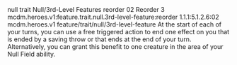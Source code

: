 <ability>
  <metadata>
    <class>null</class>
    <feature_type>trait</feature_type>
    <file_dpath>Null/3rd-Level Features</file_dpath>
    <item_id>reorder</item_id>
    <item_index>02</item_index>
    <item_name>Reorder</item_name>
    <level>3</level>
    <scc>mcdm.heroes.v1:feature.trait.null.3rd-level-feature:reorder</scc>
    <scdc>1.1.1:5.1.2.6:02</scdc>
    <source>mcdm.heroes.v1</source>
    <type>feature/trait/null/3rd-level-feature</type>
  </metadata>
  <effects>
    <effect type="mundane">At the start of each of your turns, you can use a free triggered action to end one effect on you that is ended by a saving throw or that ends at the end of your turn. Alternatively, you can grant this benefit to one creature in the area of your Null Field ability.</effect>
  </effects>
</ability>
